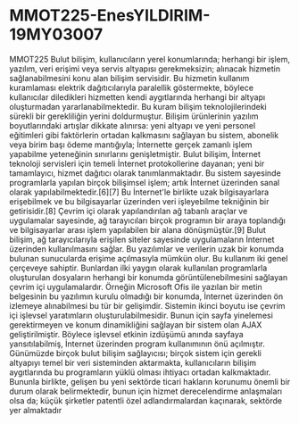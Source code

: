 # MMOT225-EnesYILDIRIM-19MY03007

MMOT225
Bulut bilişim, kullanıcıların yerel konumlarında; herhangi bir işlem, yazılım, veri erişimi veya servis altyapısı gerekmeksizin; alınacak hizmetin sağlanabilmesini konu alan bilişim servisidir. Bu hizmetin kullanım kuramlaması elektrik dağıtıcılarıyla paralellik göstermekte, böylece kullanıcılar diledikleri hizmetten kendi aygıtlarında herhangi bir altyapı oluşturmadan yararlanabilmektedir. Bu kuram bilişim teknolojilerindeki sürekli bir gerekliliğin yerini doldurmuştur. Bilişim ürünlerinin yazılım boyutlarındaki artışlar dikkate alınırsa: yeni altyapı ve yeni personel eğitimleri gibi faktörlerin ortadan kalkmasını sağlayan bu sistem, abonelik veya birim başı ödeme mantığıyla; İnternette gerçek zamanlı işlem yapabilme yeteneğinin sınırlarını genişletmiştir. Bulut bilişim, İnternet teknoloji servisleri için temeli İnternet protokollerine dayanan; yeni bir tamamlayıcı, hizmet dağıtıcı olarak tanımlanmaktadır. Bu sistem sayesinde programlarla yapılan birçok bilişimsel işlem; artık İnternet üzerinden sanal olarak yapılabilmektedir.[6][7] Bu İnternet'le birlikte uzak bilgisayarlara erişebilmek ve bu bilgisayarlar üzerinden veri işleyebilme tekniğinin bir getirisidir.[8] Çevrim içi olarak yapılandırılan ağ tabanlı araçlar ve uygulamalar sayesinde, ağ tarayıcıları birçok programın bir araya toplandığı ve bilgisayarlar arası işlem yapılabilen bir alana dönüşmüştür.[9] Bulut bilişim, ağ tarayıcılarıyla erişilen siteler sayesinde uygulamaların İnternet üzerinden kullanılmasını sağlar. Bu yazılımlar ve verilerin uzak bir konumda bulunan sunucularda erişime açılmasıyla mümkün olur. Bu kullanım iki genel çerçeveye sahiptir. Bunlardan ilki yaygın olarak kullanılan programlarla oluşturulan dosyaların herhangi bir konumda görüntülenebilmesini sağlayan çevrim içi uygulamalardır. Örneğin Microsoft Ofis ile yazılan bir metin belgesinin bu yazılımın kurulu olmadığı bir konumda, İnternet üzerinden ön izlemeye alınabilmesi bu tür bir gelişimdir. Sistemin ikinci boyutu ise çevrim içi işlevsel yaratımların oluşturulabilmesidir. Bunun için sayfa yinelemesi gerektirmeyen ve konum dinamikliğini sağlayan bir sistem olan AJAX geliştirilmiştir. Böylece işlevsel etkinin izdüşümü anında sayfaya yansıtılabilmiş, İnternet üzerinden program kullanımının önü açılmıştır. Günümüzde birçok bulut bilişim sağlayıcısı; birçok sistem için gerekli altyapıyı temel bir veri sisteminden aktarmakta, kullanıcıların bilişim aygıtlarında bu programların yüklü olması ihtiyacı ortadan kalkmaktadır. Bununla birlikte, gelişen bu yeni sektörde ticari hakların korunumu önemli bir durum olarak belirmektedir, bunun için hizmet derecelendirme anlaşmaları olsa da; küçük şirketler patentli özel adlandırmalardan kaçınarak, sektörde yer almaktadır
